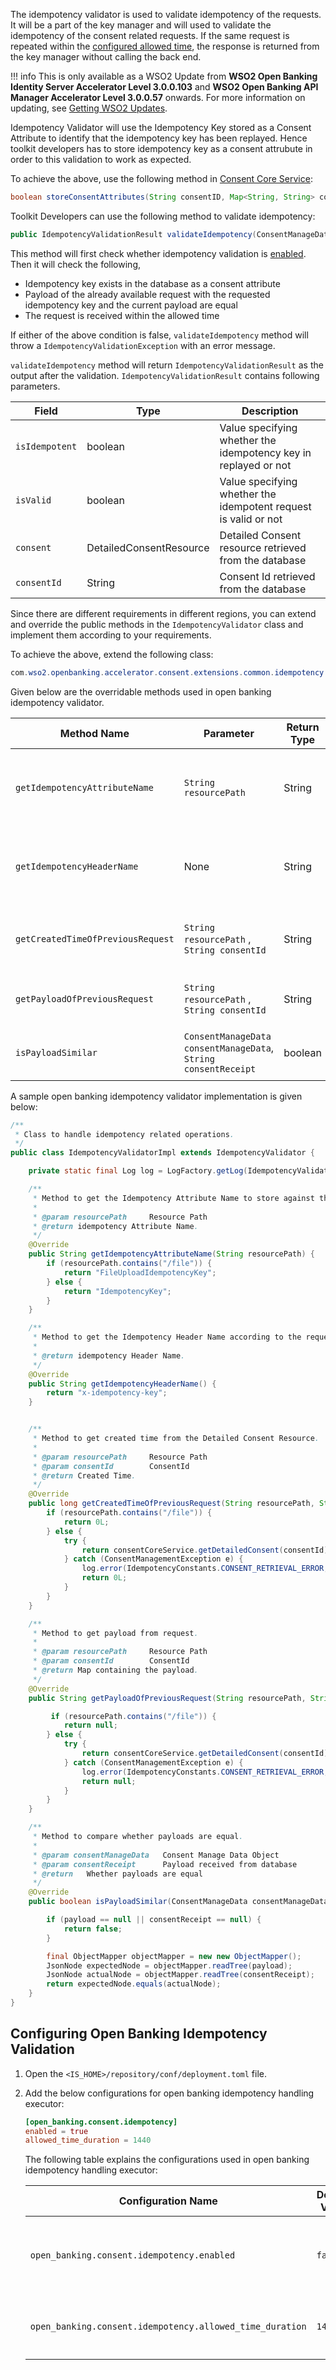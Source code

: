 The idempotency validator is used to validate idempotency of the requests. It will be a part of the key manager and will used to validate the idempotency of the  consent related requests. If the same request is repeated within the [configured allowed time](#configuring-open-banking-idempotency-validation), the response is returned from the key manager without calling the back end. 

!!! info
    This is only available as a WSO2 Update from **WSO2 Open Banking Identity Server Accelerator Level 3.0.0.103** and 
    **WSO2 Open Banking API Manager Accelerator Level 3.0.0.57** onwards. For more information on updating, see 
    [Getting WSO2 Updates](../install-and-setup/setting-up-servers.md#getting-wso2-updates).

Idempotency Validator will use the Idempotency Key stored as a Consent Attribute to identify that the idempotency key has been replayed. Hence toolkit developers has to store idempotency key as a consent attrubute in order to this validation to work as expected.

To achieve the above, use the following method in [Consent Core Service](consent-core-service.md):
```java
boolean storeConsentAttributes(String consentID, Map<String, String> consentAttributes) throws ConsentManagementException;
```

Toolkit Developers can use the following method to validate idempotency:

```java
public IdempotencyValidationResult validateIdempotency(ConsentManageData consentManageData) throws IdempotencyValidationException
```

This method will first check whether idempotency validation is [enabled]((#configuring-open-banking-idempotency-validation)). Then it will check the following,
- Idempotency key exists in the database as a consent attribute
- Payload of the already available request with the requested idempotency key and the current payload are equal
- The request is received within the allowed time

If either of the above condition is false, `validateIdempotency` method will throw a `IdempotencyValidationException` with an error message.

`validateIdempotency` method will return `IdempotencyValidationResult` as the output after the validation. `IdempotencyValidationResult` contains following parameters.

| Field | Type | Description |
| ------------- |  ------------- | ----------- |
| `isIdempotent` | boolean | Value specifying whether the idempotency key in replayed or not |
| `isValid` | boolean | Value specifying whether the idempotent request is valid or not |
| `consent` | DetailedConsentResource | Detailed Consent resource retrieved from the database|
| `consentId` | String | Consent Id retrieved from the database|

Since there are different requirements in different regions, you can extend and override the public methods in the `IdempotencyValidator` class and implement them according to your requirements.

To achieve the above, extend the following class:

```java
com.wso2.openbanking.accelerator.consent.extensions.common.idempotency.IdempotencyValidator
```

Given below are the overridable methods used in open banking idempotency validator.

| Method Name | Parameter | Return Type | Purpose of the Method  |
| ------------	|----------|------------------------ |--------------------	|
| `getIdempotencyAttributeName` | `String resourcePath`   | String | To get the Idempotency Attribute Name store in consent Attributes.|
| `getIdempotencyHeaderName` | None | String | To get the Idempotency Header Name according to the request. |
| `getCreatedTimeOfPreviousRequest` | `String resourcePath` , `String consentId` | String | To get created time of the previous request. |
| `getPayloadOfPreviousRequest` | `String resourcePath` , `String consentId` | String | To get payload of the previous request. |
| `isPayloadSimilar` | `ConsentManageData consentManageData`, `String consentReceipt` | boolean | To compare whether payloads are equal. |

A sample open banking idempotency validator implementation is given below:

```java
/**
 * Class to handle idempotency related operations.
 */
public class IdempotencyValidatorImpl extends IdempotencyValidator {

    private static final Log log = LogFactory.getLog(IdempotencyValidatorImpl.class);

    /**
     * Method to get the Idempotency Attribute Name to store against the request header value in consent attributes table.
     *
     * @param resourcePath     Resource Path
     * @return idempotency Attribute Name.
     */
    @Override
    public String getIdempotencyAttributeName(String resourcePath) {
        if (resourcePath.contains("/file")) {
            return "FileUploadIdempotencyKey";
        } else {
            return "IdempotencyKey";
        }
    }

    /**
     * Method to get the Idempotency Header Name according to the request.
     *
     * @return idempotency Header Name.
     */
    @Override
    public String getIdempotencyHeaderName() {
        return "x-idempotency-key";
    }


    /**
     * Method to get created time from the Detailed Consent Resource.
     *
     * @param resourcePath     Resource Path
     * @param consentId        ConsentId
     * @return Created Time.
     */
    @Override
    public long getCreatedTimeOfPreviousRequest(String resourcePath, String consentId) {
        if (resourcePath.contains("/file")) {
            return 0L;
        } else {
            try {
                return consentCoreService.getDetailedConsent(consentId).getCreatedTime();
            } catch (ConsentManagementException e) {
                log.error(IdempotencyConstants.CONSENT_RETRIEVAL_ERROR, e);
                return 0L;
            }
        }
    }

    /**
     * Method to get payload from request.
     *
     * @param resourcePath     Resource Path
     * @param consentId        ConsentId
     * @return Map containing the payload.
     */
    @Override
    public String getPayloadOfPreviousRequest(String resourcePath, String consentId) {

         if (resourcePath.contains("/file")) {
            return null;
        } else {
            try {
                return consentCoreService.getDetailedConsent(consentId).getReceipt();
            } catch (ConsentManagementException e) {
                log.error(IdempotencyConstants.CONSENT_RETRIEVAL_ERROR, e);
                return null;
            }
        }
    }

    /**
     * Method to compare whether payloads are equal.
     *
     * @param consentManageData   Consent Manage Data Object
     * @param consentReceipt      Payload received from database
     * @return   Whether payloads are equal
     */
    @Override
    public boolean isPayloadSimilar(ConsentManageData consentManageData, String consentReceipt) {

        if (payload == null || consentReceipt == null) {
            return false;
        }

        final ObjectMapper objectMapper = new new ObjectMapper();
        JsonNode expectedNode = objectMapper.readTree(payload);
        JsonNode actualNode = objectMapper.readTree(consentReceipt);
        return expectedNode.equals(actualNode);
    }
}
```

## Configuring Open Banking Idempotency Validation

1. Open the `<IS_HOME>/repository/conf/deployment.toml` file.
3. Add the below configurations for open banking idempotency handling executor:

    ```toml
    [open_banking.consent.idempotency]
    enabled = true
    allowed_time_duration = 1440
    ```

    The following table explains the configurations used in open banking idempotency handling executor:
    
    | Configuration Name  	| Default Value     | Type 				| Description	                                                                                                                                                                            |
    | ------------	|----------|-----------------------------------------------------------------------------------------------------------------------------------------------------------------------------------------|--------------------	|
    | `open_banking.consent.idempotency.enabled` | `false`   | boolean | This enables the idempotency validator. Idempotency validation works only if this is set to `true`. Otherwise, the open banking idempotency validator will be disabled. |
    | `open_banking.consent.idempotency.allowed_time_duration` | `1440` | integer | The idempotency available time in minutes for the requests. This is checked in the `isRequestReceivedWithinAllowedTime` method.                                                                    |